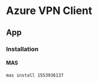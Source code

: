 # Azure VPN Client

<!--
https://meuip.com.br/
-->

## App

### Installation

#### MAS

```sh
mas install 1553936137
```

<!--
https://apps.microsoft.com/store/detail/azure-vpn-client/9NP355QT2SQB
-->

